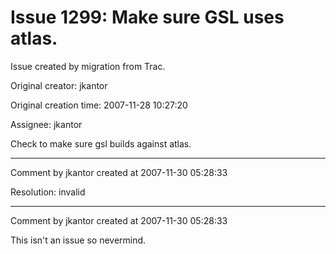 # Issue 1299: Make sure GSL uses atlas.

Issue created by migration from Trac.

Original creator: jkantor

Original creation time: 2007-11-28 10:27:20

Assignee: jkantor

Check to make sure gsl builds against atlas. 


---

Comment by jkantor created at 2007-11-30 05:28:33

Resolution: invalid


---

Comment by jkantor created at 2007-11-30 05:28:33

This isn't an issue so nevermind.
